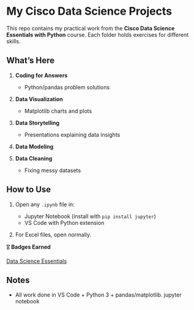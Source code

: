 # My Cisco Data Science Projects

This repo contains my practical work from the **Cisco Data Science Essentials with Python** course. Each folder holds exercises for different skills.

## What’s Here

1. **Coding for Answers**  
   - Python/pandas problem solutions

2. **Data Visualization**  
   - Matplotlib charts and plots

3. **Data Storytelling**  
   - Presentations explaining data insights

4. **Data Modeling**  

5. **Data Cleaning**  
   - Fixing messy datasets

## How to Use

1. Open any `.ipynb` file in:
   - Jupyter Notebook (install with `pip install jupyter`)
   - VS Code with Python extension

2. For Excel files, open normally.


🎖️ **Badges Earned**

[Data Science Essentials](https://www.credly.com/badges/10212d84-8aad-4779-a134-efb5204c4079/public_url)  

## Notes
- All work done in VS Code + Python 3 + pandas/matplotlib.
   jupyter notebook
